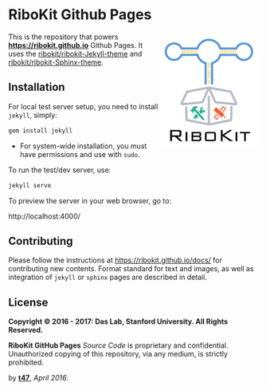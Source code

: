 # RiboKit Github Pages

<img src="assets/ribokit_logo.png" alt="RiboKit Logo" align="right" width="200px">

This is the repository that powers **https://ribokit.github.io** Github Pages. It uses the [ribokit/ribokit-Jekyll-theme](https://github.com/ribokit/ribokit-Jekyll-theme) and [ribokit/ribokit-Sphinx-theme](https://github.com/ribokit/ribokit-Sphinx-theme).

## Installation

For local test server setup, you need to install `jekyll`, simply:
```bash
gem install jekyll
```

* For system-wide installation, you must have permissions and use with `sudo`.

To run the test/dev server, use:
```bash
jekyll serve
```

To preview the server in your web browser, go to:

http://localhost:4000/



## Contributing

Please follow the instructions at https://ribokit.github.io/docs/ for contributing new contents. Format standard for text and images, as well as integration of `jekyll` or `sphinx` pages are described in detail.

## License

**Copyright &copy; 2016 - 2017: Das Lab, Stanford University. All Rights Reserved.**

**RiboKit GitHub Pages** _Source Code_ is proprietary and confidential. Unauthorized copying of this repository, via any medium, is strictly prohibited.


by [**t47**](https://t47.io/), *April 2016*.
